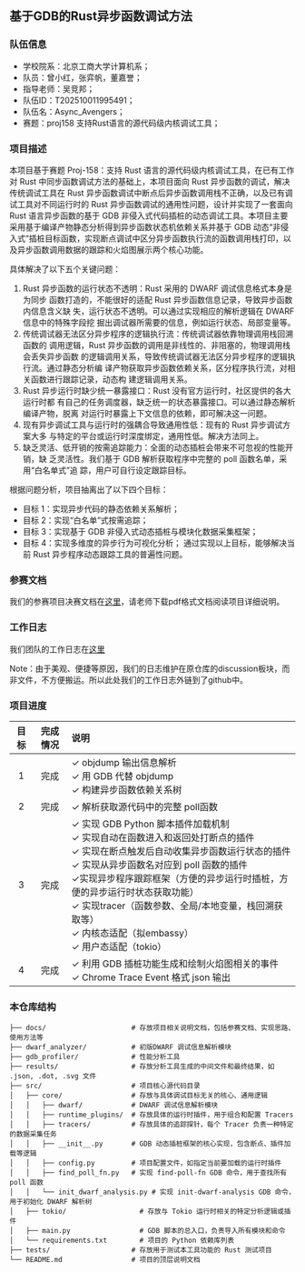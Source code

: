 ## 基于GDB的Rust异步函数调试方法

### 队伍信息

- 学校院系：北京工商大学计算机系；
- 队员：曾小红，张弈帆，董嘉誉；
- 指导老师：吴竞邦；
- 队伍ID：T202510011995491；
- 队伍名：Async_Avengers；
- 赛题：proj158 支持Rust语言的源代码级内核调试工具；

### 项目描述

本项目基于赛题 Proj-158：支持 Rust 语言的源代码级内核调试工具，在已有工作对 Rust 中同步函数调试方法的基础上，本项目面向 Rust 异步函数的调试，解决传统调试工具在 Rust 异步函数调试中断点后异步函数调用栈不正确，以及已有调试工具对不同运行时的 Rust 异步函数调试的通用性问题，设计并实现了一套面向 Rust 语言异步函数的基于 GDB 非侵入式代码插桩的动态调试工具。本项目主要采用基于编译产物静态分析得到异步函数状态机依赖关系并基于 GDB 动态“非侵入式”插桩目标函数，实现断点调试中区分异步函数执行流的函数调用栈打印，以及异步函数调用数据的跟踪和火焰图展示两个核心功能。

具体解决了以下五个关键问题：
1. Rust 异步函数的运行状态不透明：Rust 采用的 DWARF 调试信息格式本身是为同步
函数打造的，不能很好的适配 Rust 异步函数信息记录，导致异步函数内信息含义缺
失，运行状态不透明。可以通过实现相应的解析逻辑在 DWARF 信息中的特殊字段挖
掘出调试器所需要的信息，例如运行状态、局部变量等。
2. 传统调试器无法区分异步程序的逻辑执行流：传统调试器依靠物理调用栈回溯函数的
调用逻辑，Rust 异步函数的调用是非线性的、非阻塞的，物理调用栈会丢失异步函数
的逻辑调用关系，导致传统调试器无法区分异步程序的逻辑执行流。通过静态分析编
译产物获取异步函数依赖关系，区分程序执行流，对相关函数进行跟踪记录，动态构
建逻辑调用关系。
3. Rust 异步运行时缺少统一暴露接口：Rust 没有官方运行时，社区提供的各大运行时都
有自己的任务调度器，缺乏统一的状态暴露接口。可以通过静态解析编译产物，脱离
对运行时暴露上下文信息的依赖，即可解决这一问题。
4. 现有异步调试工具与运行时的强耦合导致通用性低：现有的 Rust 异步调试方案大多
与特定的平台或运行时深度绑定，通用性低。解决方法同上。
5. 缺乏灵活、低开销的按需追踪能力：全面的动态插桩会带来不可忽视的性能开销，缺
乏灵活性。我们基于 GDB 解析获取程序中完整的 poll 函数名单，采用“白名单式”追
踪，用户可自行设定跟踪目标。

根据问题分析，项目抽离出了以下四个目标：
- 目标 1：实现异步代码的静态依赖关系解析；
- 目标 2：实现“白名单”式按需追踪；
- 目标 3：实现基于 GDB 非侵入式动态插桩与模块化数据采集框架；
- 目标 4：实现多维度的异步行为可视化分析；
通过实现以上目标，能够解决当前 Rust 异步程序动态跟踪工具的普遍性问题。

### 参赛文档
我们的参赛项目决赛文档在[这里](https://gitlab.eduxiji.net/T202510011995491/project2721707-300492/-/blob/master/docs/%E5%9F%BA%E4%BA%8EGDB%E7%9A%84Rust_%E5%BC%82%E6%AD%A5%E5%87%BD%E6%95%B0%E8%B0%83%E8%AF%95%E6%96%B9%E6%B3%95%E5%86%B3%E8%B5%9B%E6%96%87%E6%A1%A3.pdf)，请老师下载pdf格式文档阅读项目详细说明。

### 工作日志

我们团队的工作日志在[这里](https://github.com/Irissssaa/code-debug_Asynchronous-trace/discussions)

Note：由于美观、便捷等原因，我们的日志维护在原仓库的discussion板块，而非文件，不方便搬运。所以此处我们的工作日志外链到了github中。

### 项目进度

| 目标 | 完成情况 | 说明                                                         |
| :--: | :------: | :----------------------------------------------------------- |
|  1   |   完成   | ✓ objdump 输出信息解析<br />✓ 用 GDB 代替 objdump<br /> ✓ 构建异步函数依赖关系树<br /> |
|  2   | 完成 | ✓ 解析获取源代码中的完整 poll函数 |
|  3   |  完成  | ✓ 实现 GDB Python 脚本插件加载机制<br />✓ 实现自动在函数进入和返回处打断点的插件<br />✓ 实现在断点触发后自动收集异步函数运行状态的插件<br />✓ 实现从异步函数名对应到 poll 函数的插件 <br /> ✓实现异步程序跟踪框架（方便的异步运行时插桩，方便的异步运行时状态获取功能）<br />✓ 实现tracer（函数参数、全局/本地变量，栈回溯获取等）<br /> ✓ 内核态适配（拟embassy）<br /> ✓ 用户态适配（tokio） |
|  4   |   完成   | ✓ 利用 GDB 插桩功能生成和绘制火焰图相关的事件<br />✓ Chrome Trace Event 格式 json 输出 |

### 本仓库结构

```
├── docs/                     # 存放项目相关说明文档，包括参赛文档、实现思路、使用方法等
├── dwarf_analyzer/           # 初版DWARF 调试信息解析模块
├── gdb_profiler/             # 性能分析工具
├── results/                  # 存放分析工具生成的中间文件和最终结果，如 .json, .dot, .svg 文件
├── src/                      # 项目核心源代码目录
│   ├── core/                 # 存放与具体调试目标无关的核心、通用逻辑
│   │   ├── dwarf/            # DWARF 调试信息解析模块
│   │   ├── runtime_plugins/  # 存放具体的运行时插件，用于组合和配置 Tracers
│   │   ├── tracers/          # 存放具体的追踪探针，每个 Tracer 负责一种特定的数据采集任务
│   │   ├── __init__.py       # GDB 动态插桩框架的核心实现，包含断点、插件加载等逻辑
│   │   ├── config.py         # 项目配置文件，如指定当前要加载的运行时插件
│   │   ├── find_poll_fn.py   # 实现 find-poll-fn GDB 命令，用于查找所有 poll 函数
│   │   └── init_dwarf_analysis.py # 实现 init-dwarf-analysis GDB 命令，用于初始化 DWARF 解析树
│   ├── tokio/                  # 存放与 Tokio 运行时相关的特定分析逻辑或插件
│   ├── main.py                 # GDB 脚本的总入口，负责导入所有模块和命令
│   └── requirements.txt        # 项目的 Python 依赖库列表
├── tests/                    # 存放用于测试本工具功能的 Rust 测试项目
└── README.md                 # 项目的顶层说明文档

```
